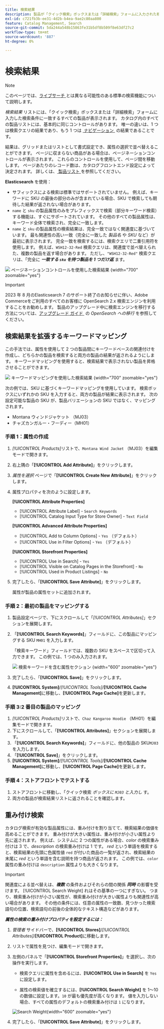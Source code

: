 ```yaml
---
title: 検索結果
description: 製品が「クイック検索」ボックスまたは「詳細検索」フォームに入力された検索条件に一致する方法を設定する方法を説明します。
exl-id: c721fb3b-ee31-4d2b-b4ea-9ae2c80aa800
feature: Catalog Management, Search
source-git-commit: 5da244a548b15863fe31b5df8b509f8e63df27c2
workflow-type: tm+mt
source-wordcount: '887'
ht-degree: 0%

---
```


# 検索結果

>[!NOTE]
>
>このページでは、[&#x200B; ライブサーチ &#x200B;](https://experienceleague.adobe.com/docs/commerce/live-search/overview.html?lang=ja) とは異なる可能性のある標準の検索機能について説明します。

_検索結果_ リストには、「クイック検索」ボックスまたは「詳細検索」フォームに入力した検索条件に一致するすべての製品が表示されます。 カタログ内のすべての製品リストには、基本的に同じコントロールがあります。 唯一の違いは、1 つは検索クエリの結果であり、もう 1 つは [&#x200B; ナビゲーション &#x200B;](navigation.md) の結果であることです。

結果は、グリッドまたはリストとして書式設定でき、属性の選択で並べ替えることができます。 ページに収まらない商品がある場合は、ページネーションコントロールが表示されます。 これらのコントロールを使用して、ページ間を移動します。 ページあたりのレコード数は、カタログフロントエンド設定によって決定されます。 詳しくは、[&#x200B; 製品リスト &#x200B;](navigation-product-listings.md) を参照してください。

**Elasticsearch** を使用：

- サフィックスによる検索は標準ではサポートされていません。 例えば、キーワードに SKU の最後の部分のみが含まれている場合、SKU で検索しても期待した結果が返されない場合があります。
- `name` と `sku` の製品属性のみをプレフィックスで検索（部分キーワード検索）する機能は、すぐにサポートされています。 その他のすべての製品属性は、キーワード全体で検索され、完全に一致します。
- `name` と `sku` の製品属性の検索結果は、完全一致ではなく関連度に基づいています。 最も関連性の高い一致（完全に一致した _製品名_ や _SKU_ など）が最初に表示されます。 完全一致を検索するには、検索クエリで二重引用符を使用します。 例えば、`WSH12-32-Red` 検索クエリは、関連度で並べ替えられた、複数の製品を返す場合があります。 ただし、`"WSH12-32-Red"` 検索クエリは、「完全に **_一致する `sku` を持つ製品を 1 つだけ返_** ます。

![&#x200B; ページネーションコントロールを使用した検索結果 &#x200B;](./assets/storefront-search-results-shorts.png){width="700" zoomable="yes"}

>[!IMPORTANT]
>
>2023 年 8 月のElasticsearch 7 のサポート終了のお知らせに伴い、Adobe Commerceをご利用のすべてのお客様に OpenSearch 2.x 検索エンジンを利用することをお勧めします。 製品のアップグレード中に検索エンジンを移行する方法については、[&#x200B; アップグレード ガイド &#x200B;](https://experienceleague.adobe.com/docs/commerce-operations/upgrade-guide/prepare/opensearch-migration.html?lang=ja) の _OpenSearch への移行_ を参照してください。

## 検索結果を拡張するキーワードマッピング

この手法では、属性を使用して 2 つの製品間にキーワードベースの関連付けを作成し、どちらかの製品を検索すると両方の製品の結果が返されるようにします。 キーワードマッピングを使用すると、検索結果で表示されない製品を昇格させることができます。

![&#x200B; キーワードマッピングを使用した検索結果 &#x200B;](./assets/storefront-search-results-extended.png){width="700" zoomable="yes"}

次の例では、SKU に基づくキーワードマッピングを使用しています。 検索ボックスにいずれかの SKU を入力すると、両方の製品が結果に表示されます。 次の設定可能な製品の SKU が、製品バリエーションの SKU ではなく、マッピングされます。

- Montana ウィンドジャケット （MJ03）
- チャズカンガルー・フーディー（MH01）

### 手順 1：属性の作成

1. _[!UICONTROL Products]_&#x200B;リストで、`Montana Wind Jacket` （MJ03）を編集モードで開きます。
1. 右上隅の「**[!UICONTROL Add Attribute]**」をクリックします。
1. _属性を選択_ ページで「**[!UICONTROL Create New Attribute]**」をクリックします。
1. 属性プロパティを次のように設定します。

   **[!UICONTROL Attribute Properties]**

   - [!UICONTROL Attribute Label] - `Search Keywords`
   - [!UICONTROL Catalog Input Type for Store Owner] - `Text Field`

   **[!UICONTROL Advanced Attribute Properties]**

   - [!UICONTROL Add to Column Options] - `Yes` （デフォルト）
   - [!UICONTROL Use in Filter Options] - `Yes` （デフォルト）

   **[!UICONTROL Storefront Properties]**

   - [!UICONTROL Use in Search] - `Yes`
   - [!UICONTROL Visible on Catalog Pages in the Storefront] - `No`
   - [!UICONTROL Used in Product Listings] - `No`

1. 完了したら、「**[!UICONTROL Save Attribute]**」をクリックします。

   属性が製品の属性セットに追加されます。

### 手順 2：最初の製品をマッピングする

1. 製品設定ページで、下にスクロールして「_[!UICONTROL Attributes]_」セクションを展開します。
1. 「**[!UICONTROL Search Keywords]**」フィールドに、この製品にマッピングする SKU `MH01` を入力します。

   「検索キーワード」フィールドでは、複数の SKU をスペースで区切って入力できます。 この例では、1 つのみ入力されます。

   ![&#x200B; 検索キーワードを含む属性セクション &#x200B;](./assets/search-keywords-attribute.png){width="600" zoomable="yes"}

1. 完了したら、「**[!UICONTROL Save]**」をクリックします。
1. **[!UICONTROL System]**/_[!UICONTROL Tools]_/**[!UICONTROL Cache Management]**&#x200B;に移動し、**[!UICONTROL Page Cache]**&#x200B;を更新します。

### 手順 3:2 番目の製品のマッピング

1. _[!UICONTROL Products]_&#x200B;リストで、`Chaz Kangaroo Hoodie` （MH01）を編集モードで開きます。
1. 下にスクロールして、「**[!UICONTROL Attributes]**」セクションを展開します。
1. 「**[!UICONTROL Search Keywords]**」フィールドに、他の製品の SKU`MJ03` を入力します。
1. 「**[!UICONTROL Save]**」をクリックします。
1. **[!UICONTROL System]**/_[!UICONTROL Tools]_/**[!UICONTROL Cache Management]**&#x200B;に移動し、**[!UICONTROL Page Cache]**&#x200B;を更新します。

### 手順 4：ストアフロントでテストする

1. ストアフロントに移動し、「クイック検索 _ボックスに `MJ03` と入力し_ す。
1. 両方の製品が検索結果リストに返されることを確認します。

## 重み付け検索

カタログ検索が有効な製品属性には、重み付けを割り当てて、検索結果の価値を高めることができます。 重み付けが大きい属性は、重み付けが小さい属性より先に返されます。 例えば、システムに 2 つの属性がある場合、_color_ の検索重み付けは 3 で、_description_ の検索重み付けは 1 です。 _red_ という単語を検索すると、検索結果の先頭に色属性値 `red` が付いた商品の一覧が返され、検索結果の末尾に _red_ という単語を含む説明を持つ商品が返されます。 この例では、`color` 属性の重み付けは `description` 属性よりも大きくなります。

>[!IMPORTANT]
>
>関連度による並べ替えは、**_複数_** の条件およびそれらの間の関係 **_同時_** の影響を受けます。 [!UICONTROL Search Weight] れはその基準の一つにすぎない。 つまり、検索重み付けが小さい属性が、検索重み付けが大きい属性よりも関連性が高い場合があります。 その他の条件には、任意の属性の一致数、見つかった検索語句の位置、検索語句の前後の全体的なテキスト構造などがあります。

**_属性の検索の重み付けプロパティを設定するには：_**

1. _管理者_ サイドバーで、**[!UICONTROL Stores]**/_[!UICONTROL Attributes]_/**[!UICONTROL Product]**&#x200B;に移動します。

1. リストで属性を見つけ、編集モードで開きます。

1. 左側のパネルで「**[!UICONTROL Storefront Properties]**」を選択し、次の操作を実行します。

   - 検索クエリに属性を含めるには、**[!UICONTROL Use in Search]** を `Yes` に設定します。

   - 属性の検索値を確立するには、**[!UICONTROL Search Weight]** を 1～10 の数値に設定します。`10` が最も優先度が高くなります。 値を入力しない場合、すべての属性のデフォルトの検索重み付けは `1` になります。

   ![Search Weight](./assets/search-weight.png){width="600" zoomable="yes"}

1. 完了したら、「**[!UICONTROL Save Attribute]**」をクリックします。
